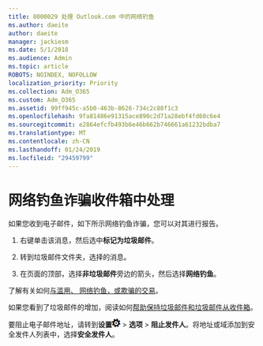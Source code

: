```yaml
---
title: 8000029 处理 Outlook.com 中的网络钓鱼
ms.author: daeite
author: daeite
manager: jackiesm
ms.date: 5/1/2018
ms.audience: Admin
ms.topic: article
ROBOTS: NOINDEX, NOFOLLOW
localization_priority: Priority
ms.collection: Adm_O365
ms.custom: Adm_O365
ms.assetid: 99ff945c-a5b0-463b-8626-734c2c88f1c3
ms.openlocfilehash: 9fa81486e91315ace890c2d71a28ebf4fd60c6e4
ms.sourcegitcommit: e2864efcfb493b6e46b662b746661a61232bdba7
ms.translationtype: MT
ms.contentlocale: zh-CN
ms.lasthandoff: 01/24/2019
ms.locfileid: "29459799"
---
```

# <a name="deal-with-phishing-scams-in-your-inbox"></a>网络钓鱼诈骗收件箱中处理

如果您收到电子邮件，如下所示网络钓鱼诈骗，您可以对其进行报告。
  
1. 右键单击该消息，然后选中**标记为垃圾邮件**。 
    
2. 转到垃圾邮件文件夹，选择的消息。
    
3. 在页面的顶部，选择**非垃圾邮件**旁边的箭头，然后选择**网络钓鱼**。 
    
了解有关如何[与滥用、 网络钓鱼，或欺骗的交易](https://go.microsoft.com/fwlink/p/?linkid=873139)。
  
如果您看到了垃圾邮件的增加，阅读如何[帮助保持垃圾邮件和垃圾邮件从收件箱](https://go.microsoft.com/fwlink/p/?linkid=873140)。
  
要阻止电子邮件地址，请转到**设置**![设置](media/f4b2e798-fff1-4a14-931f-5677a4543b58.png) \> **选项** \> **阻止发件人**。将地址或域添加到安全发件人列表中，选择**安全发件人**。 
  

